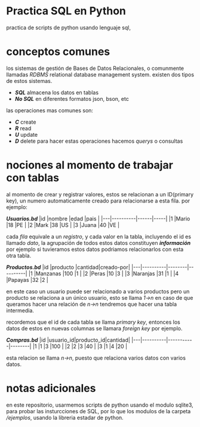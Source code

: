 # Practica SQL en Python
 practica de scripts de python usando lenguaje sql,

# conceptos comunes 
 los sistemas de gestión de Bases de Datos Relacionales,
 o comunmente llamadas *RDBMS* relational database
 management system.
 existen dos tipos de estos sistemas.

- ***SQL***    almacena los datos en tablas
- ***No SQL*** en diferentes formatos json, bson, etc

 las operaciones mas comunes son:
- ***C*** create 
- ***R*** read
- ***U*** update
- ***D*** delete
para hacer estas operaciones hacemos *querys* o consultas

# nociones al momento de trabajar con tablas
 al momento de crear y registrar valores, estos se 
 relacionan a un ID(primary key), un numero automaticamente creado
 para relacionarse a esta fila. por ejemplo:

***Usuarios.bd***
|id |nombre    |edad  |pais |
|---|----------|------|-----|
|1  |Mario     |18    |PE   |
|2  |Mark      |38    |US   |
|3  |Juana     |40    |VE   |

cada *fila* equivale a un *registro*, y cada valor en la
tabla, incluyendo el id es llamado *dato*, la agrupación de
todos estos datos constituyen ***información*** por ejemplo si 
tuvieramos estos datos podriamos relacionarlos con esta otra
tabla.

***Productos.bd***
|id |producto  |cantidad|creado-por|
|---|----------|--------|----------|
|1  |Manzanas  |100     |1         |
|2  |Peras     |10      |3         |
|3  |Naranjas  |31      |1         |
|4  |Papayas   |32      |2         |

en este caso un usuario puede ser relacionado a varios productos
pero un producto se relaciona a un único usuario, esto se llama *1->n*
en caso de que queramos hacer una relación de *n->n* tendremos que 
hacer una tabla intermedia.

recordemos que el id de cada tabla se llama *primary key*, entonces los
datos de estos en nuevas columnas se llamara *foreign key* por ejemplo.

***Compras.bd***
|id |usuario_id|producto_id|cantidad|
|---|----------|-----------|--------|
|1  |1         |3          |100     |
|2  |2         |3          |40      |
|3  |1         |4          |20      |

esta relacion se llama *n->n*, puesto que relaciona varios datos con 
varios datos.

# notas adicionales
en este repositorio, usarmemos scripts de python usando el modulo
sqlite3, para probar las insturcciones de SQL, por lo que los modulos
de la carpeta */ejemplos*, usando la libreria estadar de python.

